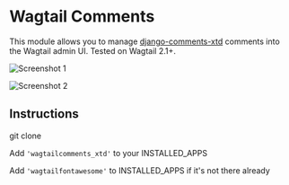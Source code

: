 # Wagtail Comments

This module allows you to manage [django-comments-xtd](https://github.com/danirus/django-comments-xtd) comments into the Wagtail admin UI. Tested on Wagtail 2.1+.


![Screenshot 1](images/pages_list.png)


![Screenshot 2](images/comments_list.png)


## Instructions

git clone

Add `'wagtailcomments_xtd'` to your INSTALLED_APPS

Add `'wagtailfontawesome'` to INSTALLED_APPS if it's not there already


